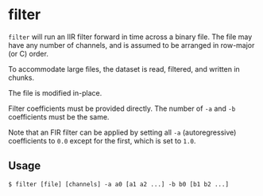 # filter

`filter` will run an IIR filter forward in time across a binary file. The file
may have any number of channels, and is assumed to be arranged in row-major (or
C) order.

To accommodate large files, the dataset is read, filtered, and written in
chunks.

The file is modified in-place.

Filter coefficients must be provided directly. The number of `-a` and `-b`
coefficients must be the same.

Note that an FIR filter can be applied by setting all `-a` (autoregressive)
coefficients to `0.0` except for the first, which is set to `1.0`.

## Usage

```
$ filter [file] [channels] -a a0 [a1 a2 ...] -b b0 [b1 b2 ...]
```
 
